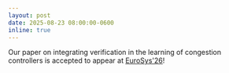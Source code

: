 ```yaml
---
layout: post
date: 2025-08-23 08:00:00-0600
inline: true
---
```


Our paper on integrating verification in the learning of congestion controllers is accepted to appear at [EuroSys'26](https://2026.eurosys.org/)! 